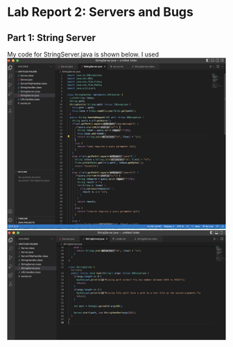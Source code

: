 # Lab Report 2: Servers and Bugs


## Part 1: String Server
My code for StringServer.java is shown below. I used 
![Image](lab2sc7.png)
![Image](lab2sc8.png)
